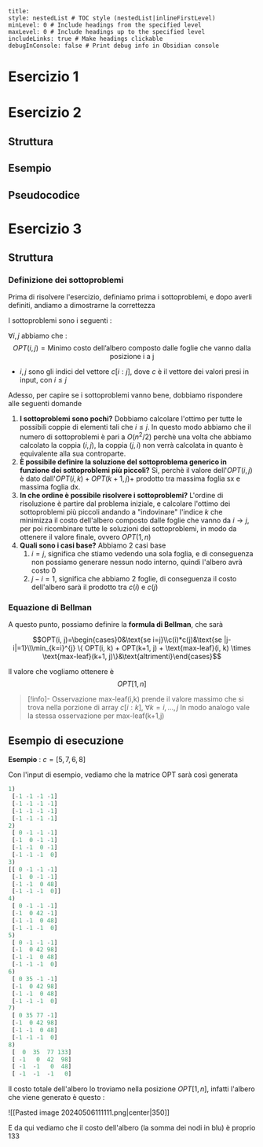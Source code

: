 
```table-of-contents
title: 
style: nestedList # TOC style (nestedList|inlineFirstLevel)
minLevel: 0 # Include headings from the specified level
maxLevel: 0 # Include headings up to the specified level
includeLinks: true # Make headings clickable
debugInConsole: false # Print debug info in Obsidian console
```

# Esercizio 1

# Esercizio 2

## Struttura

## Esempio

## Pseudocodice

# Esercizio 3

## Struttura

### Definizione dei sottoproblemi

Prima di risolvere l'esercizio, definiamo prima i sottoproblemi, e dopo averli definiti, andiamo a dimostrarne la correttezza

I sottoproblemi sono i seguenti : 

$\forall i,j$ abbiamo che :
$$OPT(i,j)=\text{Minimo costo dell'albero composto dalle foglie che vanno dalla posizione i a j}$$
- $i,j$ sono gli indici del vettore $c[i:j]$, dove $c$ è il vettore dei valori presi in input, con $i\leq j$

Adesso, per capire se i sottoproblemi vanno bene, dobbiamo rispondere alle seguenti domande

1) **I sottoproblemi sono pochi?** Dobbiamo calcolare l'ottimo per tutte le possibili coppie di elementi tali che $i\leq j$. In questo modo abbiamo che il numero di sottoproblemi è pari a $O(n^2/2)$ perchè una volta che abbiamo calcolato la coppia $(i,j)$, la coppia $(j,i)$ non verrà calcolata in quanto è equivalente alla sua controparte.
2) **È possibile definire la soluzione del sottoproblema generico in funzione dei sottoproblemi più piccoli?** Si, perchè il valore dell'$OPT(i,j)$ è dato dall'$OPT(i,k)+OPT(k+1,j)+$ prodotto tra massima foglia sx e massima foglia dx.
3) **In che ordine è possibile risolvere i sottoproblemi?** L'ordine di risoluzione è partire dal problema iniziale, e calcolare l'ottimo dei sottoproblemi più piccoli andando a "indovinare" l'indice $k$ che minimizza il costo dell'albero composto dalle foglie che vanno da $i\to j$, per poi ricombinare tutte le soluzioni dei sottoproblemi, in modo da ottenere il valore finale, ovvero $OPT(1,n)$
4) **Quali sono i casi base?** Abbiamo 2 casi base
	1) $i=j$, significa che stiamo vedendo una sola foglia, e di conseguenza non possiamo generare nessun nodo interno, quindi l'albero avrà costo $0$
	2) $j-i=1$, significa che abbiamo 2 foglie, di conseguenza il costo dell'albero sarà il prodotto tra $c(i)$ e $c(j)$

### Equazione di Bellman

A questo punto, possiamo definire la **formula di Bellman**, che sarà

$$OPT(i, j)=\begin{cases}0&\text{se i=j}\\c(i)*c(j)&\text{se |j-i|=1}\\\min_{k=i}^{j} \{ OPT(i, k) + OPT(k+1, j) + \text{max-leaf}(i, k) \times \text{max-leaf}(k+1, j)\}&\text{altrimenti}\end{cases}$$

Il valore che vogliamo ottenere è
 $$OPT[1,n]$$
 >[!info]- Osservazione
 >$\text{max-leaf(i,k)}$ prende il valore massimo che si trova nella porzione di array $c[i:k]$, $\forall k=i,\dots,j$
 >In modo analogo vale la stessa osservazione per $\text{max-leaf(k+1,j)}$
## Esempio di esecuzione

**Esempio** : $c=[5,7,6,8]$

Con l'input di esempio, vediamo che la matrice OPT sarà così generata

```python
1)
 [-1 -1 -1 -1]
 [-1 -1 -1 -1]
 [-1 -1 -1 -1]
 [-1 -1 -1 -1]
2)
 [ 0 -1 -1 -1]
 [-1  0 -1 -1]
 [-1 -1  0 -1]
 [-1 -1 -1  0]
3)
[[ 0 -1 -1 -1]
 [-1  0 -1 -1]
 [-1 -1  0 48]
 [-1 -1 -1  0]]
4)
 [ 0 -1 -1 -1]
 [-1  0 42 -1]
 [-1 -1  0 48]
 [-1 -1 -1  0]
5)
 [ 0 -1 -1 -1]
 [-1  0 42 98]
 [-1 -1  0 48]
 [-1 -1 -1  0]
6)
 [ 0 35 -1 -1]
 [-1  0 42 98]
 [-1 -1  0 48]
 [-1 -1 -1  0]
7)
 [ 0 35 77 -1]
 [-1  0 42 98]
 [-1 -1  0 48]
 [-1 -1 -1  0]
8)
 [  0  35  77 133]
 [ -1   0  42  98]
 [ -1  -1   0  48]
 [ -1  -1  -1   0]
```

Il costo totale dell'albero lo troviamo nella posizione $OPT[1,n]$, infatti l'albero che viene generato è questo :

![[Pasted image 20240506111111.png|center|350]]

E da qui vediamo che il costo dell'albero (la somma dei nodi in blu) è proprio $133$